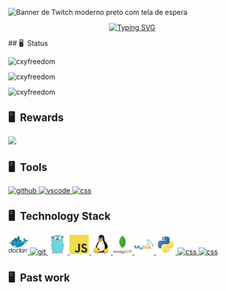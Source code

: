


![Banner de Twitch moderno preto com tela de espera](https://github.com/Buehno/Buehno/assets/146307159/7f91bc70-6bc9-4ce1-8baf-1acd149c919d)



<p align="center">      
<a href="https://git.io/typing-svg"><img src="https://readme-typing-svg.demolab.com?font=stoked&weight=900&size=25&pause=1000&color=9D15F7&center=true&vCenter=true&multiline=true&width=439&lines=ANALISTA+DE+SISTEMAS++JR;PONTOS+FORTES+EM+PYTHON+E+MYSQL;ESTUDANTE+;FOCO+EM+SUPERAR+DESAFIOS!" alt="Typing SVG" /></a>
</p>
   ## 🖥 &nbsp;Status


<p><img src="https://github-readme-stats.vercel.app/api?username=Buehno&theme=material-palenight&hide_border=false&include_all_commits=false&count_private=false" alt="cxyfreedom" /></p>
<p><img src="https://github-readme-streak-stats.herokuapp.com/?user=Buehno&theme=material-palenight&hide_border=false" alt="cxyfreedom" /></p>
<p><img src="https://github-readme-stats.vercel.app/api/top-langs/?username=Buehno&theme=material-palenight&hide_border=false&include_all_commits=false&count_private=false&layout=compact" alt="cxyfreedom" /></p>

   ## 🖥 &nbsp;Rewards

![](https://github-profile-trophy.vercel.app/?username=Buehno&theme=dracula&no-frame=false&no-bg=false&margin-w=4)

  ## 🖥 &nbsp;Tools

<a href="https://github.com" target="_blank"> <img src="https://cdn.jsdelivr.net/gh/devicons/devicon/icons/github/github-original.svg" alt="github" width="40" height="40"/> </a> <a href="https://code.visualstudio.com/" target="_blank"> <img src="https://cdn.jsdelivr.net/gh/devicons/devicon/icons/vscode/vscode-original.svg" alt="vscode" width="40" height="40"/> </a> <a href="https://developer.mozilla.org/pt-BR/docs/Web/CSS" target="_blank" rel="noreferrer"><img src="https://cdn.jsdelivr.net/gh/devicons/devicon/icons/canva/canva-original.svg" alt="css" width="40" height="40" /></a> 

##  🖥 &nbsp;Technology Stack

 <a href="https://www.docker.com/" target="_blank" rel="noreferrer"> <img src="https://raw.githubusercontent.com/devicons/devicon/master/icons/docker/docker-original-wordmark.svg" alt="docker" width="40" height="40"/> </a> <a href="https://git-scm.com/" target="_blank" rel="noreferrer"> <img src="https://www.vectorlogo.zone/logos/git-scm/git-scm-icon.svg" alt="git" width="40" height="40"/> </a> <a href="https://golang.org" target="_blank" rel="noreferrer"> <img src="https://raw.githubusercontent.com/devicons/devicon/master/icons/go/go-original.svg" alt="go" width="40" height="40"/> </a>  <a href="https://developer.mozilla.org/en-US/docs/Web/JavaScript" target="_blank" rel="noreferrer"> <img src="https://raw.githubusercontent.com/devicons/devicon/master/icons/javascript/javascript-original.svg" alt="javascript" width="40" height="40"/> </a>  <a href="https://www.linux.org/" target="_blank" rel="noreferrer"> <img src="https://raw.githubusercontent.com/devicons/devicon/master/icons/linux/linux-original.svg" alt="linux" width="40" height="40"/> </a> <a href="https://www.mongodb.com/" target="_blank" rel="noreferrer"> <img src="https://raw.githubusercontent.com/devicons/devicon/master/icons/mongodb/mongodb-original-wordmark.svg" alt="mongodb" width="40" height="40"/> </a> <a href="https://www.mysql.com/" target="_blank" rel="noreferrer"> <img src="https://raw.githubusercontent.com/devicons/devicon/master/icons/mysql/mysql-original-wordmark.svg" alt="mysql" width="40" height="40"/> </a>  <a href="https://www.python.org" target="_blank" rel="noreferrer"> <img src="https://raw.githubusercontent.com/devicons/devicon/master/icons/python/python-original.svg" alt="python" width="40" height="40"/> </a> <a href="https://developer.mozilla.org/pt-BR/docs/Web/CSS" target="_blank" rel="noreferrer"><img src="https://cdn.jsdelivr.net/gh/devicons/devicon/icons/css3/css3-original.svg" alt="css" width="40" height="40"/> </a> </a> <a href="https://developer.mozilla.org/pt-BR/docs/Web/CSS" target="_blank" rel="noreferrer"> <img src="https://cdn.jsdelivr.net/gh/devicons/devicon/icons/html5/html5-original.svg" alt="css" width="40" height="40" /> </a> 
 
  ## 🖥 &nbsp;Past work


</div>

  

